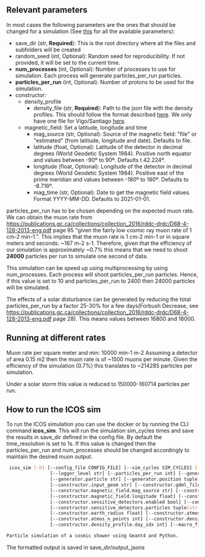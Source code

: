 
## Relevant parameters

In most cases the following parameters are the ones that should be changed for a simulation (See [this](docs/input_parameters.md) for all the available parameters):

- save_dir (str, **Required**): This is the root directory where all the files and subfolders will be created
- random_seed (int, Optional): Random seed for reproducibility. If not provided, it will be set to the current time.
- **num_processes** (int, Optional): Number of processes to use for simulation. Each process will generate particles_per_run particles.
- **particles_per_run** (int, Optional): Number of protons to be used for the simulation.
- constructor:
    - density_profile
        - density_file (str, **Required**): Path to the json file with the density profiles. This should follow the format described [here](docs/density_profiles.md). We only have one file for Vigo/Santiago [here](additional_files/data_files/density_temp_height.json).
    - magnetic_field: Set a latitude, longitude and time
        - mag_source (str, Optional): Source of the magnetic field: "file" or "estimated" (from latitude, longitude and date). Defaults to file.
        - latitude (float, Optional): Latitude of the detector in decimal degrees (World Geodetic System 1984). Positive north equator and values between -90º to 90º. Defaults t 42.224º.
        - longitude (float, Optional): Longitude of the detector in decimal degrees (World Geodetic System 1984). Positive east of the prime meridian and values between -180º to 180º. Defaults to -8.716º.
        - mag_time (str, Optional): Date to get the magnetic field values. Format YYYY-MM-DD. Defaults to 2021-01-01.

particles_per_run has to be chosen depending on the expected muon rate. We can obtain the muon rate from https://publications.gc.ca/collections/collection_2016/rddc-drdc/D68-4-128-2013-eng.pdf page 95 "given the fairly low cosmic ray muon
rate of 1 cm-2 min-1.". This implies that the muon rate is 1 cm-2 min-1 or in square meters and seconds: ~167 m-2 s-1. Therefore, given that the efficiency of our simulation is approximately ~0.7% this means that we need to shoot **24000** particles per run to simulate one second of data.

This simulation can be speed up using multiprocessing by using num_processes. Each process will shoot particles_per_run particles. Hence, if this value is set to 10 and particles_per_run to 2400 then 24000 particles will be simulated.

The effects of a solar disturbance can be generated by reducing the total particles_per_run by a factor 25-30% for a few days(Forbush Decrease, see https://publications.gc.ca/collections/collection_2016/rddc-drdc/D68-4-128-2013-eng.pdf page 28). This means values between 16800 and 18000.

## Running at different rates
Muon rate per square meter and min: 10000 min-1 m-2
Assuming a detector of area 0.15 m2 then the muon rate is of ~1500 muons per minute. Given the efficiency of the simulation (0.7%) this translates to ~214285 particles per simulation.

Under a solar storm this value is reduced to 150000-160714 particles per run.

## How to run the ICOS sim

To run the ICOS simulation you can use the docker or by running the CLI command **icos_sim**. This will run the simulation sim_cycles times and save the results in save_dir defined in the config file. By default the time_resolution is set to 1s. If this value is changed then the particles_per_run and num_processes should be changed accordingly to maintain the desired muon output.

```bash
 icos_sim [-h] [--config_file CONFIG_FILE] [--sim_cycles SIM_CYCLES] [--restart] [--time_resolution TIME_RESOLUTION] [--random_seed int] [--num_processes int]
                [--logger_level str] [--particles_per_run int] [--generator JSON] [--generator.gen_type str] [--generator.n_events int] [--generator.energy float]
                [--generator.particle str] [--generator.position tuple[float,float,float]] [--generator.direction tuple[float,float,float]] [--constructor JSON]
                [--constructor.input_geom str] [--constructor.gdml_file Path] [--constructor.magnetic_field JSON] [--constructor.magnetic_field.enabled bool]
                [--constructor.magnetic_field.mag_source str] [--constructor.magnetic_field.mag_file Path] [--constructor.magnetic_field.latitude float]
                [--constructor.magnetic_field.longitude float] [--constructor.magnetic_field.mag_time datetime] [--constructor.sensitive_detectors JSON]
                [--constructor.sensitive_detectors.enabled bool] [--constructor.sensitive_detectors.altitude tuple[float,...]]
                [--constructor.sensitive_detectors.particles tuple[str,...]] [--constructor.export_gdml bool] [--constructor.geometry str]
                [--constructor.earth_radius float] [--constructor.atmos_size float] [--constructor.atmos_height float] [--constructor.atmos_comp tuple[{str,float},...]]
                [--constructor.atmos_n_points int] [--constructor.density_profile JSON] [--constructor.density_profile.density_file Path]
                [--constructor.density_profile.day_idx int] [--macro_files {tuple[Path,...],Path}] [--save_dir Path]

Particle simulation of a cosmic shower using Geant4 and Python.
```

The formatted output is saved in save_dir/output_jsons



